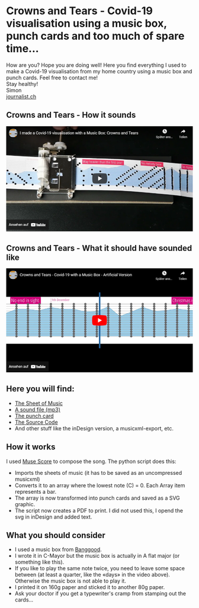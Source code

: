 # Crowns and Tears - Covid-19 visualisation using a music box, punch cards and too much of spare time...
How are you? Hope you are doing well! Here you find everything I used to make a Covid-19 visualisation from my home country using a music box and punch cards. Feel free to contact me!  
Stay healthy!  
Simon  
[journalist.ch](https://www.journalist.sh)
## Crowns and Tears - How it sounds
[![See the visualisation](docs/origin_preview.png)](http://www.youtube.com/watch?v=DqfrOPs2pKM)

## Crowns and Tears - What it should have sounded like
[![See the (artificial) visualisation](docs/artificial_preview.png)](https://youtu.be/plj-s2xVi50)

## Here you will find:
* [The Sheet of Music](sheet/crowns_and_tears.pdf)
* [A sound file (mp3)](sheet/crowns_and_tears.mp3)
* [The punch card](sheet/crowns_and_tears_stripes.pdf)
* [The Source Code](python/create%20stripes.ipynb)
* And other stuff like the inDesign version, a musicxml-export, etc. 

## How it works
I used [Muse Score](https://musescore.org/de) to compose the song. The python script does this:
* Imports the sheets of music (it has to be saved as an uncompressed musicxml)
* Converts it to an array where the lowest note (C) = 0. Each Array item represents a bar.
* The array is now transformed into punch cards and saved as a SVG graphic.
* The script now creates a PDF to print. I did not used this, I opend the svg in inDesign and added text.

## What you should consider
* I used a music box from [Banggood](https://www.banggood.com/DIY-Hand-Cranked-Music-Box-15-Tone-Wooden-Box-With-Hole-Puncher-And-Paper-Tapes-Birthday-Gift-Present-p-1040359.html).
* I wrote it in C-Mayor but the music box is actually in A flat major (or something like this).
* If you like to play the same note twice, you need to leave some space between (at least a quarter, like the «days» in the video above). Otherwise the music box is not able to play it.
* I printed it on 160g paper and sticked it to another 80g paper.
* Ask your doctor if you get a typewriter's cramp from stamping out the cards...